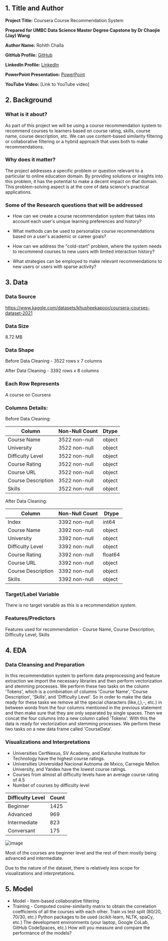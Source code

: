 ## 1. Title and Author

**Project Title:** Coursera Course Recommendation System

**Prepared for UMBC Data Science Master Degree Capstone by Dr Chaojie (Jay) Wang**

**Author Name:** Rohith Challa

**GitHub Profile:** [GitHub](https://github.com/rohithrc6)

**LinkedIn Profile:** [LinkedIn](https://www.linkedin.com/in/rohith-challa-82868a193)

**PowerPoint Presentation:** [PowerPoint](https://github.com/DATA-606-2023-FALL-TUESDAY/Challa_Rohith/blob/main/docs/Project%20Presentation.pptx)

**YouTube Video:** [Link to YouTube video]

## 2. Background

### What is it about?
As part of this project we will be using a course recommendation system to recommend courses to learners based on course rating, skills, course name, course description, etc. We can use content-based similarity filtering or collaborative filtering or a hybrid approach that uses both to make recommendations.

### Why does it matter?
The project addresses a specific problem or question relevant to a particular to online education domain. By providing solutions or insights into this problem, it has the potential to make a decent impact on that domain. This problem-solving aspect is at the core of data science's practical applications.

### Some of the Research questions that will be addressed
- How can we create a course recommendation system that takes into account each user's unique learning preferences and history?

- What methods can be used to personalize course recommendations based on a user's academic or career goals?
- How can we address the "cold-start" problem, where the system needs to recommend courses to new users with limited interaction history?
- What strategies can be employed to make relevant recommendations to new users or users with sparse activity?

## 3. Data

### Data Source

https://www.kaggle.com/datasets/khusheekapoor/coursera-courses-dataset-2021

### Data Size
8.72 MB

### Data Shape
Before Data Cleaning - 3522 rows x 7 columns

After Data Cleaning - 3392 rows x 8 columns

### Each Row Represents
A course on Coursera

### Columns Details:

Before Data Cleaning:

| Column             | Non-Null Count | Dtype  |
|--------------------|----------------|-------|
| Course Name        | 3522 non-null  | object|
| University         | 3522 non-null  | object|
| Difficulty Level   | 3522 non-null  | object|
| Course Rating      | 3522 non-null  | object|
| Course URL         | 3522 non-null  | object|
| Course Description | 3522 non-null  | object|
| Skills             | 3522 non-null  | object|

After Data Cleaning:

| Column             | Non-Null Count | Dtype  |
|--------------------|----------------|-------|
| Index              | 3392 non-null  | int64|
| Course Name        | 3392 non-null  | object|
| University         | 3392 non-null  | object|
| Difficulty Level   | 3392 non-null  | object|
| Course Rating      | 3392 non-null  | float64|
| Course URL         | 3392 non-null  | object|
| Course Description | 3392 non-null  | object|
| Skills             | 3392 non-null  | object|
 
### Target/Label Variable
There is no target variable as this is a recommendation system.

### Features/Predictors
Features used for recommendation - Course Name, Course Description, Difficulty Level, Skills

## 4. EDA

### Data Cleansing and Preparation

In this recommendation system to perform data preprocessing and feature extraction we import the necessary libraries and then perform vectorization and stemming processes. We perform these two tasks on the column 'Tokens', which is a combination of columns 'Course Name', 'Course Description', 'Skills', and 'Difficulty Level'. So in order to make the data ready for these tasks we remove all the special characters (like,(,),-, etc.) in between words from the four columns mentioned in the previous statement and then make sure that they are only separated by single spaces. Then we concat the four columns into a new column called 'Tokens'. With this the data is ready for vectorization and stemming processes. We perform these two tasks on a new data frame called 'CourseData'.

### Visualizations and Interpretations

- Universities CertNexus, SV Academy, and Karlsruhe Institute for Technology have the highest course ratings.
- Universities Universidad Nacional Autnoma de Mxico, Carnegie Mellon University, and Yandex have the lowest course ratings.
- Courses from almost all difficulty levels have an average course rating of 4.5
- Number of courses by difficulty level

| Difficulty Level| Count| 
|-----------------|------|
| Beginner        | 1425 | 
| Advanced        | 969  |
| Intermediate    | 823  |
| Conversant      | 175  |

![image](https://github.com/DATA-606-2023-FALL-TUESDAY/Challa_Rohith/assets/97656473/c66da3fb-8e23-440a-a3d9-414c65033f36)

Most of the courses are beginner level and the rest of them mostly being advanced and intermediate.

Due to the nature of the dataset, there is relatively less scope for visualizations and interpretations.

## 5. Model

- Model - Item-based collaborative filtering
- Training - Computed cosine-similarity matrix to obtain the correlation coefficients of all the courses with each other.
Train vs test split (80/20, 70/30, etc.)
Python packages to be used (scikit-learn, NLTK, spaCy, etc.)
The development environments (your laptop, Google CoLab, GitHub CodeSpaces, etc.)
How will you measure and compare the performance of the models?
